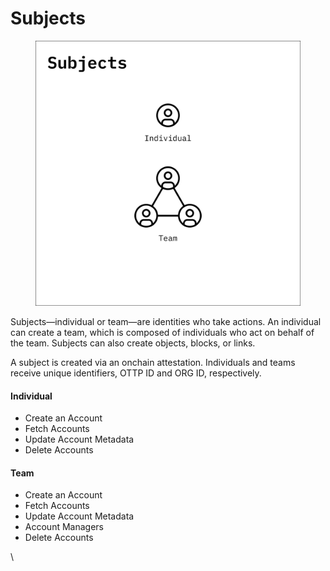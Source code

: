 # Subjects

<figure><img src="../.gitbook/assets/OTTP_subjects.png" alt="Subjects: individual person icon and team icon made up of three individual people icons connected"><figcaption></figcaption></figure>

Subjects—individual or team—are identities who take actions. An individual can create a team, which is composed of individuals who act on behalf of the team. Subjects can also create objects, blocks, or links.



A subject is created via an onchain attestation. Individuals and teams receive unique identifiers, OTTP ID and ORG ID, respectively.&#x20;



#### Individual

* Create an Account
* Fetch Accounts
* Update Account Metadata
* Delete Accounts

#### Team

* Create an Account
* Fetch Accounts
* Update Account Metadata
* Account Managers
* Delete Accounts

\

